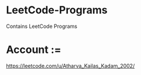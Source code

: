 # LeetCode-Programs
Contains LeetCode Programs
# Account :=
https://leetcode.com/u/Atharva_Kailas_Kadam_2002/
